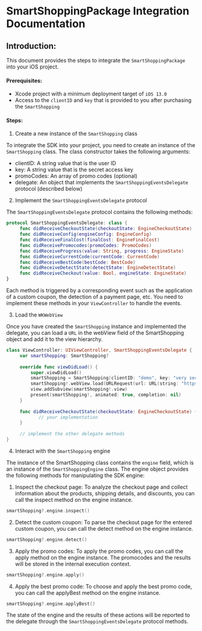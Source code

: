 # SmartShoppingPackage Integration Documentation

## Introduction:

This document provides the steps to integrate the `SmartShoppingPackage` into your iOS project.

#### Prerequisites:

- Xcode project with a minimum deployment target of `iOS 13.0`
- Access to the `clientID` and `key` that is provided to you after purchasing the `SmartShopping`

#### Steps:

1. Create a new instance of the `SmartShopping` class

To integrate the SDK into your project, you need to create an instance of the `SmartShopping` class. The class constructor takes the following arguments:

- clientID: A string value that is the user ID
- key: A string value that is the secret access key
- promoCodes: An array of promo codes (optional)
- delegate: An object that implements the `SmartShoppingEventsDelegate` protocol (described below)

2. Implement the `SmartShoppingEventsDelegate` protocol

The `SmartShoppingEventsDelegate` protocol contains the following methods:

```swift
protocol SmartShoppingEventsDelegate: class {
     func didReceiveCheckoutState(checkoutState: EngineCheckoutState)
     func didReceiveConfig(engineConfig: EngineConfig)
     func didReceiveFinalCost(finalCost: EngineFinalCost)
     func didReceivePromocodes(promoCodes: PromoCodes)
     func didReceiveProgress(value: String, progress: EngineState)
     func didReceiveCurrentCode(currentCode: CurrentCode)
     func didReceiveBestCode(bestCode: BestCode)
     func didReceiveDetectState(detectState: EngineDetectState)
     func didReceiveCheckout(value: Bool, engineState: EngineState)
}
```

Each method is triggered by a corresponding event such as the application of a custom coupon, the detection of a payment page, etc. You need to implement these methods in your `ViewController` to handle the events.

3. Load the `WKWebView`

Once you have created the `SmartShopping` instance and implemented the delegate, you can load a `URL` in the webView field of the SmartShopping object and add it to the view hierarchy.

```swift
class ViewController: UIViewController, SmartShoppingEventsDelegate {
     var smartShopping: SmartShopping?
    
     override func viewDidLoad() {
         super.viewDidLoad()
         smartShopping = SmartShopping(clientID: "demo", key: "very secret key", promoCodes: [], delegate: self, )
         smartShopping!.webView.load(URLRequest(url: URL(string: "https://www.asos.com")!))
         view.addSubview(smartShopping!.view)
         present(smartShopping!, animated: true, completion: nil)
     }
    
     func didReceiveCheckoutState(checkoutState: EngineCheckoutState) {
            // your implementation
     }
    
     // implement the other delegate methods
}
```

4. Interact with the `SmartShopping` engine

The instance of the SmartShopping class contains the `engine` field, which is an instance of the `SmartShoppingEngine` class. The engine object provides the following methods for manipulating the SDK engine:

1. Inspect the checkout page: To analyze the checkout page and collect information about the products, shipping details, and discounts, you can call the inspect method on the engine instance.

```swift
smartShopping?.engine.inspect()
```

2. Detect the custom coupon: To parse the checkout page for the entered custom coupon, you can call the detect method on the engine instance.

```swift
smartShopping?.engine.detect()
```

3. Apply the promo codes: To apply the promo codes, you can call the apply method on the engine instance. The promocodes and the results will be stored in the internal execution context.

```swift
smartShopping?.engine.apply()
```

4. Apply the best promo code: To choose and apply the best promo code, you can call the applyBest method on the engine instance.

```swift
smartShopping?.engine.applyBest()
```

The state of the engine and the results of these actions will be reported to the delegate through the `SmartShoppingEventsDelegate` protocol methods.


